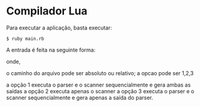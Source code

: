 Compilador Lua
==============

Para executar a aplicação, basta executar:

	$ ruby main.rb
	
A entrada é feita na seguinte forma:

<caminho do arquivo> 
<opcao>
	
onde,

o caminho do arquivo pode ser absoluto ou relativo;
a opcao pode ser 1,2,3

a opção 1 executa o parser e o scanner sequencialmente e gera ambas as saídas
a opção 2 executa apenas o scanner
a opção 3 executa o parser e o scanner sequencialmente e gera apenas a saída do parser.